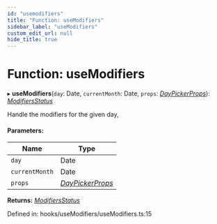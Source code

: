 ```yaml
---
id: "usemodifiers"
title: "Function: useModifiers"
sidebar_label: "useModifiers"
custom_edit_url: null
hide_title: true
---
```


# Function: useModifiers

▸ **useModifiers**(`day`: Date, `currentMonth`: Date, `props`: [*DayPickerProps*](../interfaces/daypickerprops.md)): [*ModifiersStatus*](../types/modifiersstatus.md)

Handle the modifiers for the given day,

#### Parameters:

Name | Type |
------ | ------ |
`day` | Date |
`currentMonth` | Date |
`props` | [*DayPickerProps*](../interfaces/daypickerprops.md) |

**Returns:** [*ModifiersStatus*](../types/modifiersstatus.md)

Defined in: hooks/useModifiers/useModifiers.ts:15

